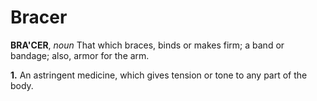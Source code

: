 # Bracer

**BRA'CER**, _noun_ That which braces, binds or makes firm; a band or bandage; also, armor for the arm.

**1.** An astringent medicine, which gives tension or tone to any part of the body.